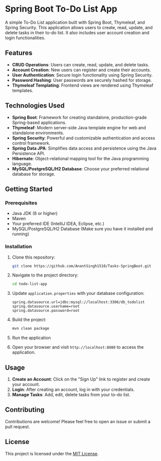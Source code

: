 # Spring Boot To-Do List App

A simple To-Do List application built with Spring Boot, Thymeleaf, and Spring Security. This application allows users to create, read, update, and delete tasks in their to-do list. It also includes user account creation and login functionalities.

## Features

- **CRUD Operations**: Users can create, read, update, and delete tasks.
- **Account Creation**: New users can register and create their accounts.
- **User Authentication**: Secure login functionality using Spring Security.
- **Password Hashing**: User passwords are securely hashed for storage.
- **Thymeleaf Templating**: Frontend views are rendered using Thymeleaf templates.

## Technologies Used

- **Spring Boot**: Framework for creating standalone, production-grade Spring-based applications.
- **Thymeleaf**: Modern server-side Java template engine for web and standalone environments.
- **Spring Security**: Powerful and customizable authentication and access control framework.
- **Spring Data JPA**: Simplifies data access and persistence using the Java Persistence API.
- **Hibernate**: Object-relational mapping tool for the Java programming language.
- **MySQL/PostgreSQL/H2 Database**: Choose your preferred relational database for storage.

## Getting Started

### Prerequisites

- Java JDK (8 or higher)
- Maven
- Your preferred IDE (IntelliJ IDEA, Eclipse, etc.)
- MySQL/PostgreSQL/H2 Database (Make sure you have it installed and running)

### Installation

1. Clone this repository:

   ```bash
   git clone https://github.com/AnantSingh1510/Tasks-SpringBoot.git
   ```

2. Navigate to the project directory:

   ```bash
   cd todo-list-app
   ```

3. Update `application.properties` with your database configuration:

   ```properties
   spring.datasource.url=jdbc:mysql://localhost:3306/db_todolist
   spring.datasource.username=root
   spring.datasource.password=root
   ```

4. Build the project:

   ```bash
   mvn clean package
   ```

5. Run the application

6. Open your browser and visit `http://localhost:8080` to access the application.

## Usage

1. **Create an Account**: Click on the "Sign Up" link to register and create your account.
2. **Login**: After creating an account, log in with your credentials.
3. **Manage Tasks**: Add, edit, delete tasks from your to-do list.

## Contributing

Contributions are welcome! Please feel free to open an issue or submit a pull request.

## License

This project is licensed under the [MIT License](LICENSE).
